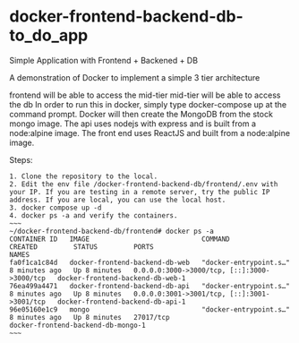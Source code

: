 # docker-frontend-backend-db-to_do_app
Simple Application with Frontend + Backened + DB


A demonstration of Docker to implement a simple 3 tier architecture

frontend will be able to access the mid-tier
mid-tier will be able to access the db
In order to run this in docker, simply type docker-compose up at the command prompt. Docker will then create the MongoDB from the stock mongo image. The api uses nodejs with express and is built from a node:alpine image. The front end uses ReactJS and built from a node:alpine image.

Steps:
~~~~~~
1. Clone the repository to the local.
2. Edit the env file /docker-frontend-backend-db/frontend/.env with your IP. If you are testing in a remote server, try the public IP address. If you are local, you can use the local host.
3. docker compose up -d
4. docker ps -a and verify the containers.
~~~
~/docker-frontend-backend-db/frontend# docker ps -a
CONTAINER ID   IMAGE                            COMMAND                  CREATED         STATUS         PORTS                                         NAMES
fa0f1ca1c84d   docker-frontend-backend-db-web   "docker-entrypoint.s…"   8 minutes ago   Up 8 minutes   0.0.0.0:3000->3000/tcp, [::]:3000->3000/tcp   docker-frontend-backend-db-web-1
76ea499a4471   docker-frontend-backend-db-api   "docker-entrypoint.s…"   8 minutes ago   Up 8 minutes   0.0.0.0:3001->3001/tcp, [::]:3001->3001/tcp   docker-frontend-backend-db-api-1
96e05160e1c9   mongo                            "docker-entrypoint.s…"   8 minutes ago   Up 8 minutes   27017/tcp                                     docker-frontend-backend-db-mongo-1
~~~ 
